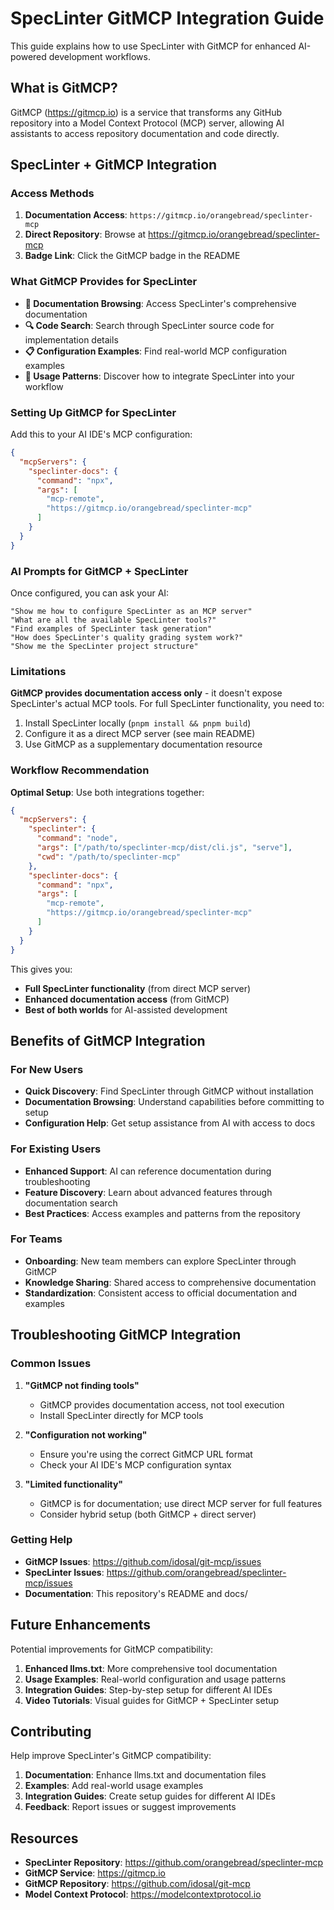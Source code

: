# SpecLinter GitMCP Integration Guide

This guide explains how to use SpecLinter with GitMCP for enhanced AI-powered development workflows.

## What is GitMCP?

GitMCP (https://gitmcp.io) is a service that transforms any GitHub repository into a Model Context Protocol (MCP) server, allowing AI assistants to access repository documentation and code directly.

## SpecLinter + GitMCP Integration

### Access Methods

1. **Documentation Access**: `https://gitmcp.io/orangebread/speclinter-mcp`
2. **Direct Repository**: Browse at https://gitmcp.io/orangebread/speclinter-mcp
3. **Badge Link**: Click the GitMCP badge in the README

### What GitMCP Provides for SpecLinter

- **📖 Documentation Browsing**: Access SpecLinter's comprehensive documentation
- **🔍 Code Search**: Search through SpecLinter source code for implementation details
- **📋 Configuration Examples**: Find real-world MCP configuration examples
- **🎯 Usage Patterns**: Discover how to integrate SpecLinter into your workflow

### Setting Up GitMCP for SpecLinter

Add this to your AI IDE's MCP configuration:

```json
{
  "mcpServers": {
    "speclinter-docs": {
      "command": "npx",
      "args": [
        "mcp-remote",
        "https://gitmcp.io/orangebread/speclinter-mcp"
      ]
    }
  }
}
```

### AI Prompts for GitMCP + SpecLinter

Once configured, you can ask your AI:

```
"Show me how to configure SpecLinter as an MCP server"
"What are all the available SpecLinter tools?"
"Find examples of SpecLinter task generation"
"How does SpecLinter's quality grading system work?"
"Show me the SpecLinter project structure"
```

### Limitations

**GitMCP provides documentation access only** - it doesn't expose SpecLinter's actual MCP tools. For full SpecLinter functionality, you need to:

1. Install SpecLinter locally (`pnpm install && pnpm build`)
2. Configure it as a direct MCP server (see main README)
3. Use GitMCP as a supplementary documentation resource

### Workflow Recommendation

**Optimal Setup**: Use both integrations together:

```json
{
  "mcpServers": {
    "speclinter": {
      "command": "node",
      "args": ["/path/to/speclinter-mcp/dist/cli.js", "serve"],
      "cwd": "/path/to/speclinter-mcp"
    },
    "speclinter-docs": {
      "command": "npx",
      "args": [
        "mcp-remote",
        "https://gitmcp.io/orangebread/speclinter-mcp"
      ]
    }
  }
}
```

This gives you:
- **Full SpecLinter functionality** (from direct MCP server)
- **Enhanced documentation access** (from GitMCP)
- **Best of both worlds** for AI-assisted development

## Benefits of GitMCP Integration

### For New Users
- **Quick Discovery**: Find SpecLinter through GitMCP without installation
- **Documentation Browsing**: Understand capabilities before committing to setup
- **Configuration Help**: Get setup assistance from AI with access to docs

### For Existing Users
- **Enhanced Support**: AI can reference documentation during troubleshooting
- **Feature Discovery**: Learn about advanced features through documentation search
- **Best Practices**: Access examples and patterns from the repository

### For Teams
- **Onboarding**: New team members can explore SpecLinter through GitMCP
- **Knowledge Sharing**: Shared access to comprehensive documentation
- **Standardization**: Consistent access to official documentation and examples

## Troubleshooting GitMCP Integration

### Common Issues

1. **"GitMCP not finding tools"**
   - GitMCP provides documentation access, not tool execution
   - Install SpecLinter directly for MCP tools

2. **"Configuration not working"**
   - Ensure you're using the correct GitMCP URL format
   - Check your AI IDE's MCP configuration syntax

3. **"Limited functionality"**
   - GitMCP is for documentation; use direct MCP server for full features
   - Consider hybrid setup (both GitMCP + direct server)

### Getting Help

- **GitMCP Issues**: https://github.com/idosal/git-mcp/issues
- **SpecLinter Issues**: https://github.com/orangebread/speclinter-mcp/issues
- **Documentation**: This repository's README and docs/

## Future Enhancements

Potential improvements for GitMCP compatibility:

1. **Enhanced llms.txt**: More comprehensive tool documentation
2. **Usage Examples**: Real-world configuration and usage patterns
3. **Integration Guides**: Step-by-step setup for different AI IDEs
4. **Video Tutorials**: Visual guides for GitMCP + SpecLinter setup

## Contributing

Help improve SpecLinter's GitMCP compatibility:

1. **Documentation**: Enhance llms.txt and documentation files
2. **Examples**: Add real-world usage examples
3. **Integration Guides**: Create setup guides for different AI IDEs
4. **Feedback**: Report issues or suggest improvements

## Resources

- **SpecLinter Repository**: https://github.com/orangebread/speclinter-mcp
- **GitMCP Service**: https://gitmcp.io
- **GitMCP Repository**: https://github.com/idosal/git-mcp
- **Model Context Protocol**: https://modelcontextprotocol.io
